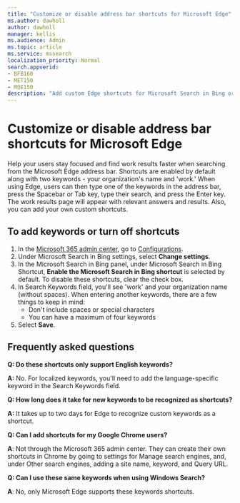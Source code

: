 ```yaml
---
title: "Customize or disable address bar shortcuts for Microsoft Edge"
ms.author: dawholl
author: dawholl
manager: kellis
ms.audience: Admin
ms.topic: article
ms.service: mssearch
localization_priority: Normal
search.appverid:
- BFB160
- MET150
- MOE150
description: "Add custom Edge shortcuts for Microsoft Search in Bing or turn off these shortcuts for your organization"
---
```

# Customize or disable address bar shortcuts for Microsoft Edge

Help your users stay focused and find work results faster when searching from the Microsoft Edge address bar. Shortcuts are enabled by default along with two keywords - your organization's name and 'work.' When using Edge, users can then type one of the keywords in the address bar, press the Spacebar or Tab key, type their search, and press the Enter key. The work results page will appear with relevant answers and results. Also, you can add your own custom shortcuts.

## To add keywords or turn off shortcuts

1. In the [Microsoft 365 admin center](https://admin.microsoft.com), go to [Configurations](https://admin.microsoft.com/Adminportal/Home#/MicrosoftSearch/configurations).
2. Under Microsoft Search in Bing settings, select **Change settings**.
3. In the Microsoft Search in Bing panel, under Microsoft Search in Bing Shortcut, **Enable the Microsoft Search in Bing shortcut** is selected by default. To disable these shortcuts, clear the check box.
4. In Search Keywords field, you'll see 'work' and your organization name (without spaces). When entering another keywords, there are a few things to keep in mind:
    - Don't include spaces or special characters
    - You can have a maximum of four keywords
5. Select **Save**.

## Frequently asked questions

**Q: Do these shortcuts only support English keywords?**

**A:** No. For localized keywords, you'll need to add the language-specific keyword in the Search Keywords field.

**Q: How long does it take for new keywords to be recognized as shortcuts?**

**A:**  It takes up to two days for Edge to recognize custom keywords as a shortcut.

**Q: Can I add shortcuts for my Google Chrome users?**

**A**: Not through the Microsoft 365 admin center. They can create their own shortcuts in Chrome by going to settings for Manage search engines, and, under Other search engines, adding a site name, keyword, and Query URL.

**Q: Can I use these same keywords when using Windows Search?**

**A**: No, only Microsoft Edge supports these keywords shortcuts.
